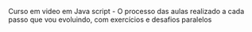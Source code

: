 Curso em video em Java script - O processo das aulas realizado a cada passo que vou evoluindo, com exercícios e desafios paralelos
